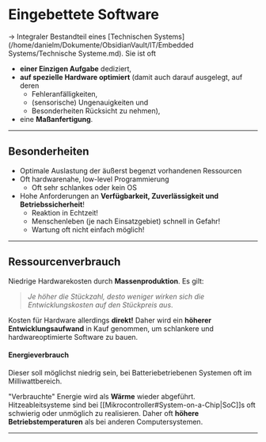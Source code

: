 # Eingebettete Software

-> Integraler Bestandteil eines [Technischen Systems](/home/danielm/Dokumente/ObsidianVault/IT/Embedded Systems/Technische Systeme.md). Sie ist oft 
*  **einer Einzigen Aufgabe** dediziert, 
* **auf spezielle Hardware optimiert** (damit auch darauf ausgelegt, auf deren 
  * Fehleranfälligkeiten,
  * (sensorische) Ungenauigkeiten und 
  * Besonderheiten Rücksicht zu nehmen),
* eine **Maßanfertigung**.

---------------------------------------------------------

## Besonderheiten

* Optimale Auslastung der äußerst begenzt vorhandenen Ressourcen
* Oft hardwarenahe, low-level Programmierung
  * Oft sehr schlankes oder kein OS
* Hohe Anforderungen an **Verfügbarkeit, Zuverlässigkeit und Betriebssicherheit**!
  * Reaktion in Echtzeit!
  * Menschenleben (je nach Einsatzgebiet) schnell in Gefahr!
  * Wartung oft nicht einfach möglich!

-----------------------------------------------------

## Ressourcenverbrauch

Niedrige Hardwarekosten durch **Massenproduktion**.
Es gilt:

> *Je höher die Stückzahl, desto weniger wirken sich die Entwicklungskosten auf den Stückpreis aus*.

Kosten für Hardware allerdings **direkt!**
Daher wird ein **höherer Entwicklungsaufwand** in Kauf genommen, um schlankere und hardwareoptimierte Software zu bauen.


#### Energieverbrauch

Dieser soll möglichst niedrig sein, bei Batteriebetriebenen Systemen oft im Milliwattbereich. 

"Verbrauchte" Energie wird als **Wärme** wieder abgeführt.
Hitzeableitsysteme sind bei [[Mikrocontroller#System-on-a-Chip|SoC]]s oft schwierig oder unmöglich zu realisieren. Daher oft **höhere Betriebstemperaturen** als bei anderen Computersystemen.


-----------------------------------------------------------

